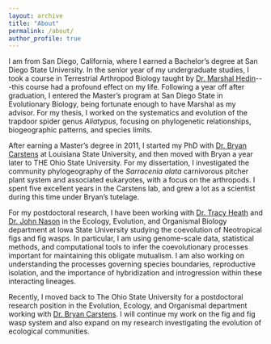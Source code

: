 ```yaml
---
layout: archive
title: "About"
permalink: /about/
author_profile: true
---
```


I am from San Diego, California, where I earned a Bachelor’s degree at San Diego State University. In the senior year of my undergraduate studies, I took a course in Terrestrial Arthropod Biology taught by [Dr. Marshal Hedin](https://marshalhedinlab.com/)---this course had a profound effect on my life. Following a year off after graduation, I entered the Master’s program at San Diego State in Evolutionary Biology, being fortunate enough to have Marshal as my advisor. For my thesis, I worked on the systematics and evolution of the trapdoor spider genus *Aliatypus*, focusing on phylogenetic relationships, biogeographic patterns, and species limits.

After earning a Master’s degree in 2011, I started my PhD with [Dr. Bryan Carstens](https://carstenslab.osu.edu/) at Louisiana State University, and then moved with Bryan a year later to THE Ohio State University. For my dissertation, I investigated the community phylogeography of the *Sarracenia alata* carnivorous pitcher plant system and associated eukaryotes, with a focus on the arthropods. I spent five excellent years in the Carstens lab, and grew a lot as a scientist during this time under Bryan’s tutelage.

For my postdoctoral research, I have been working with [Dr. Tracy Heath](http://phyloworks.org/) and [Dr. John Nason](https://www.eeob.iastate.edu/faculty/nason/) in the Ecology, Evolution, and Organismal Biology department at Iowa State University studying the coevolution of Neotropical figs and fig wasps. In particular, I am using genome-scale data, statistical methods, and computational tools to infer the coevolutionary processes important for maintaining this obligate mutualism. I am also working on understanding the processes governing species boundaries, reproductive isolation, and the importance of hybridization and introgression within these interacting lineages.

Recently, I moved back to The Ohio State University for a postdoctoral research position in the Evolution, Ecology, and Organismal department working with [Dr. Bryan Carstens](https://carstenslab.osu.edu/). I will continue my work on the fig and fig wasp system and also expand on my research investigating the evolution of ecological communities.
